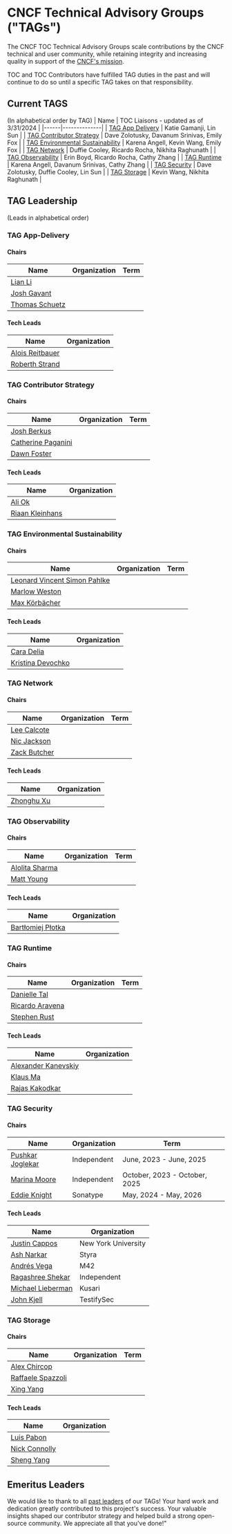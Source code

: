 # CNCF Technical Advisory Groups ("TAGs")

The CNCF TOC Technical Advisory Groups scale contributions by the CNCF
technical and user community, while retaining integrity and increasing quality
in support of the [CNCF's mission](https://github.com/cncf/foundation/blob/master/charter.md#1-mission-of-the-cloud-native-computing-foundation).

TOC and TOC Contributors have fulfilled TAG duties in the past and will continue to do so until a specific TAG takes on that responsibility.

## Current TAGS
(In alphabetical order by TAG)
| Name | TOC Liaisons - updated as of 3/31/2024 |
|------|--------------| 
| [TAG App Delivery](https://github.com/cncf/tag-app-delivery) | Katie Gamanji, Lin Sun |
| [TAG Contributor Strategy](https://github.com/cncf/tag-contributor-strategy) |  Dave Zolotusky, Davanum Srinivas, Emily Fox |
| [TAG Environmental Sustainability](https://github.com/cncf/tag-env-sustainability/) | Karena Angell, Kevin Wang, Emily Fox |
| [TAG Network](https://github.com/cncf/tag-network) | Duffie Cooley, Ricardo Rocha, Nikhita Raghunath |
| [TAG Observability](https://github.com/cncf/tag-observability) | Erin Boyd, Ricardo Rocha,  Cathy Zhang |
| [TAG Runtime](https://github.com/cncf/tag-runtime) | Karena Angell, Davanum Srinivas, Cathy Zhang |
| [TAG Security](https://github.com/cncf/tag-security) |  Dave Zolotusky, Duffie Cooley, Lin Sun |
| [TAG Storage](https://github.com/cncf/tag-storage) | Kevin Wang, Nikhita Raghunath |

## TAG Leadership

(Leads in alphabetical order)
<!-- initial refactor update adding chairs and leads form each TAG repo README - Riaan - Dec 2023 -->

### TAG App-Delivery
#### Chairs
| Name                  | Organization            | Term                |
|-----------------------|------------------------|---------------------|
| [Lian Li](https://github.com/lianmakesthings) |   |   |
| [Josh Gavant](https://github.com/joshgav)     |   |   | 
| [Thomas Schuetz](https://github.com/thschue)  |   |   |

#### Tech Leads

| Name                  | Organization           | 
|-----------------------|------------------------|
| [Alois Reitbauer](https://github.com/AloisReitbauer)  |   |
| [Roberth Strand](https://github.com/roberthstrand)    |   |


### TAG Contributor Strategy
#### Chairs
| Name                  | Organization            | Term                |
|-----------------------|------------------------|---------------------|
| [Josh Berkus](https://github.com/jberkus)         |   |   |
| [Catherine Paganini](https://github.com/CathPag)  |   |   | 
| [Dawn Foster](https://github.com/geekygirldawn)   |   |   |

#### Tech Leads

| Name                  | Organization           | 
|-----------------------|------------------------|
| [Ali Ok](https://github.com/aliok)            |     |
| [Riaan Kleinhans](https://github.com/Riaankl) |     |

  
### TAG Environmental Sustainability
#### Chairs
| Name                  | Organization            | Term                |
|-----------------------|------------------------|---------------------|
| [Leonard Vincent Simon Pahlke](https://github.com/leonardpahlke)  |   |   |
| [Marlow Weston](https://github.com/catblade)                      |   |   | 
| [Max Körbächer](https://github.com/mkorbi)                        |   |   |

#### Tech Leads

| Name                  | Organization           | 
|-----------------------|------------------------|
| [Cara Delia](https://github.com/caradelia)                |   |
| [Kristina Devochko](https://github.com/guidemetothemoon)  |   |


### TAG Network
#### Chairs
| Name                  | Organization            | Term                |
|-----------------------|------------------------|---------------------|
| [Lee Calcote](https://github.com/leecalcote)      |   |   |
| [Nic Jackson](https://github.com/nicholasjackson) |   |   | 
| [Zack Butcher](https://github.com/ZackButcher)    |   |   |
#### Tech Leads

| Name                  | Organization           | 
|-----------------------|------------------------|
| [Zhonghu Xu](https://github.com/hzxuzhonghu)  |   |


### TAG Observability
#### Chairs
| Name                  | Organization            | Term                |
|-----------------------|------------------------|---------------------|
| [Alolita Sharma](https://github.com/alolita)  |   |   |
| [Matt Young](https://github.com/halcyondude)  |   |   | 

#### Tech Leads

| Name                  | Organization           | 
|-----------------------|------------------------|
| [Bartłomiej Płotka](https://github.com/bwplotka)| |


### TAG Runtime 
#### Chairs
| Name                  | Organization            | Term                |
|-----------------------|------------------------|---------------------|
| [Danielle Tal](https://github.com/miao0miao)      |   |   |
| [Ricardo Aravena](https://github.com/raravena80)  |   |   | 
| [Stephen Rust](https://github.com/srust)          |   |   |

#### Tech Leads

| Name                  | Organization           | 
|-----------------------|------------------------|
| [Alexander Kanevskiy](https://github.com/kad)         |   |
| [Klaus Ma](https://github.com/k82cn)                  |   |
| [Rajas Kakodkar](https://github.com/rajaskakodkar)    |   |
 

### TAG Security
#### Chairs
| Name                  | Organization            | Term                |
|-----------------------|------------------------|---------------------|
| [Pushkar Joglekar](https://github.com/PushkarJ)      | Independent            | June, 2023 - June, 2025 | @ |
| [Marina Moore](https://github.com/mnm678)          | Independent                  | October, 2023 - October, 2025 | 
| [Eddie Knight](https://github.com/eddie-knight)          | Sonatype               | May, 2024 - May, 2026 | @ |

#### Tech Leads

| Name                  | Organization           | 
|-----------------------|------------------------|
| [Justin Cappos](https://github.com/JustinCappos)       | New York University    |
| [Ash Narkar](https://github.com/ashutosh-narkar)       | Styra                  |
| [Andrés Vega](https://github.com/anvega)               | M42                    | 
| [Ragashree Shekar](https://github.com/ragashreeshekar) | Independent            |
| [Michael Lieberman](https://github.com/mlieberman85)   | Kusari                 | 
| [John Kjell](https://github.com/kjell)                 | TestifySec             | 


### TAG Storage 
#### Chairs
| Name                  | Organization            | Term                |
|-----------------------|------------------------|---------------------|
| [Alex Chircop](https://github.com/chira001)               |   |   |
| [Raffaele Spazzoli](https://github.com/raffaelespazzoli)  |   |   |
| [Xing Yang](https://github.com/xing-yang)                 |   |   |

#### Tech Leads

| Name                  | Organization           | 
|-----------------------|------------------------|
| [Luis Pabon](https://github.com/lpabon)       |   |
| [Nick Connolly](https://github.com/nconnolly1)|   |
| [Sheng Yang](https://github.com/yasker)       |   |


## Emeritus Leaders

We would like to thank to all [past leaders](emeritus_leaders.md) of our TAGs! Your hard work and dedication greatly contributed to this project's success. Your valuable insights shaped our contributor strategy and helped build a strong open-source community. We appreciate all that you've done!"
